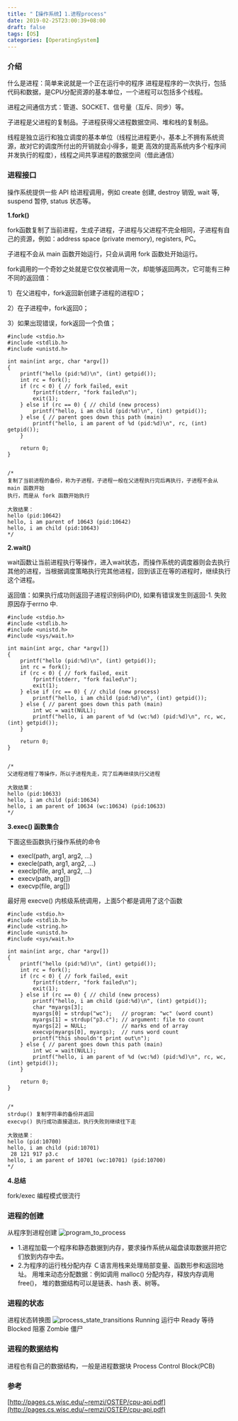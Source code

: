 ```yaml
---
title: "【操作系统】1.进程process"
date: 2019-02-25T23:00:39+08:00
draft: false
tags: [OS]
categories: [OperatingSystem]
---
```

<!--more-->

### 介绍
什么是进程：简单来说就是一个正在运行中的程序 进程是程序的一次执行，包括代码和数据，是CPU分配资源的基本单位，一个进程可以包括多个线程。

进程之间通信方式：管道、SOCKET、信号量（互斥、同步）等。

子进程是父进程的复制品。子进程获得父进程数据空间、堆和栈的复制品。

线程是独立运行和独立调度的基本单位（线程比进程更小，基本上不拥有系统资源，故对它的调度所付出的开销就会小得多，能更
高效的提高系统内多个程序间并发执行的程度），线程之间共享进程的数据空间（借此通信）

### 进程接口
操作系统提供一些 API 给进程调用，例如 create 创建, destroy 销毁, wait 等, suspend 暂停, status 状态等。

**1.fork()**

fork函数复制了当前进程，生成子进程，子进程与父进程不完全相同，子进程有自己的资源，例如：address space (private memory), registers, PC。

子进程不会从 main 函数开始运行，只会从调用 fork 函数处开始运行。

fork调用的一个奇妙之处就是它仅仅被调用一次，却能够返回两次，它可能有三种不同的返回值：

1）在父进程中，fork返回新创建子进程的进程ID；

2）在子进程中，fork返回0；

3）如果出现错误，fork返回一个负值；

    #include <stdio.h>
    #include <stdlib.h>
    #include <unistd.h>
    
    int main(int argc, char *argv[])
    {
        printf("hello (pid:%d)\n", (int) getpid());
        int rc = fork();
        if (rc < 0) { // fork failed, exit
            fprintf(stderr, "fork failed\n");
            exit(1);
        } else if (rc == 0) { // child (new process)
            printf("hello, i am child (pid:%d)\n", (int) getpid());
        } else { // parent goes down this path (main)
            printf("hello, i am parent of %d (pid:%d)\n", rc, (int) getpid());
        }
    
        return 0;
    }
    
    
    /*
    复制了当前进程的备份，称为子进程，子进程一般在父进程执行完后再执行，子进程不会从 main 函数开始
    执行，而是从 fork 函数开始执行
    
    大致结果：
    hello (pid:10642)
    hello, i am parent of 10643 (pid:10642)
    hello, i am child (pid:10643)
    */
    
    

**2.wait()**

wait函数让当前进程执行等操作，进入wait状态，而操作系统的调度器则会去执行其他的进程，当根据调度策略执行完其他进程，回到该正在等的进程时，继续执行这个进程。

返回值：如果执行成功则返回子进程识别码(PID), 如果有错误发生则返回-1. 失败原因存于errno 中.

    #include <stdio.h>
    #include <stdlib.h>
    #include <unistd.h>
    #include <sys/wait.h>
    
    int main(int argc, char *argv[])
    {
        printf("hello (pid:%d)\n", (int) getpid());
        int rc = fork();
        if (rc < 0) { // fork failed, exit
            fprintf(stderr, "fork failed\n");
            exit(1);
        } else if (rc == 0) { // child (new process)
            printf("hello, i am child (pid:%d)\n", (int) getpid());
        } else { // parent goes down this path (main)
            int wc = wait(NULL);
            printf("hello, i am parent of %d (wc:%d) (pid:%d)\n", rc, wc, (int) getpid());
        }
    
        return 0;
    }
    
    
    /*
    父进程进程了等操作，所以子进程先走，完了后再继续执行父进程
    
    大致结果：
    hello (pid:10633)
    hello, i am child (pid:10634)
    hello, i am parent of 10634 (wc:10634) (pid:10633)
    */
    

**3.exec() 函数集合**

下面这些函数执行操作系统的命令
- execl(path, arg1, arg2, ...)
- execle(path, arg1, arg2, ...)
- execlp(file, arg1, arg2, ...)
- execv(path, arg\[\])
- execvp(file, arg\[\])

最好用 execve() 内核级系统调用，上面5个都是调用了这个函数

    #include <stdio.h>
    #include <stdlib.h>
    #include <string.h>
    #include <unistd.h>
    #include <sys/wait.h>
    
    int main(int argc, char *argv[])
    {
        printf("hello (pid:%d)\n", (int) getpid());
        int rc = fork();
        if (rc < 0) { // fork failed, exit
            fprintf(stderr, "fork failed\n");
            exit(1);
        } else if (rc == 0) { // child (new process)
            printf("hello, i am child (pid:%d)\n", (int) getpid());
            char *myargs[3];
            myargs[0] = strdup("wc");   // program: "wc" (word count)
            myargs[1] = strdup("p3.c"); // argument: file to count
            myargs[2] = NULL;           // marks end of array
            execvp(myargs[0], myargs);  // runs word count
            printf("this shouldn't print out\n");
        } else { // parent goes down this path (main)
            int wc = wait(NULL);
            printf("hello, i am parent of %d (wc:%d) (pid:%d)\n", rc, wc, (int) getpid());
        }
    
        return 0;
    }
    
    
    /*
    strdup() 复制字符串的备份并返回
    execvp() 执行成功直接退出，执行失败则继续往下走
    
    大致结果：
    hello (pid:10700)
    hello, i am child (pid:10701)
     28 121 917 p3.c
    hello, i am parent of 10701 (wc:10701) (pid:10700)
    */
    

**4.总结**

fork/exec 编程模式很流行

### 进程的创建

从程序到进程创建
![program_to_process](http://uploads.gzhh.tech/2018/02/program_to_process.png)
- 1.进程加载一个程序和静态数据到内存，要求操作系统从磁盘读取数据并把它们放到内存中去。
- 2.为程序的运行栈分配内存 Ｃ语言用栈来处理局部变量、函数形参和返回地址。
用堆来动态分配数据：例如调用 malloc() 分配内存，释放内存调用 free()， 堆的数据结构可以是链表、hash 表、树等。

### 进程的状态

进程状态转换图
![process_state_transitions](http://uploads.gzhh.tech/2018/02/process_state_transitions.png)
Running 运行中 Ready 等待 Blocked 阻塞 Zombie 僵尸

### 进程的数据结构

进程也有自己的数据结构，一般是进程数据块 Process Control Block(PCB)

### 参考

[http://pages.cs.wisc.edu/~remzi/OSTEP/cpu-api.pdf](http://pages.cs.wisc.edu/~remzi/OSTEP/cpu-api.pdf)

